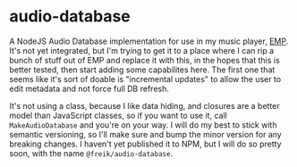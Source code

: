 # audio-database

A NodeJS Audio Database implementation for use in my music player,
[EMP](https://github.com/kevinfrei/EMP). It's not yet integrated, but I'm
trying to get it to a place where I can rip a bunch of stuff out of EMP and
replace it with this, in the hopes that this is better tested, then start
adding some capabilites here. The first one that seems like it's sort of doable
is "incremental updates" to allow the user to edit metadata and not force full
DB refresh.

It's not using a class, because I like data hiding, and closures are a better
model than JavaScript classes, so if you want to use it, call
`MakeAudioDatabase` and you're on your way. I will do my best to stick with
semantic versioning, so I'll make sure and bump the minor version for any
breaking changes. I haven't yet published it to NPM, but I will do so pretty
soon, with the name `@freik/audio-database`.
